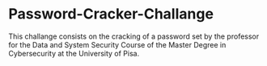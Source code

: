 # Password-Cracker-Challange
This challange consists on the cracking of a password set by the professor for the Data and System Security Course of the Master Degree in Cybersecurity at the University of Pisa.
